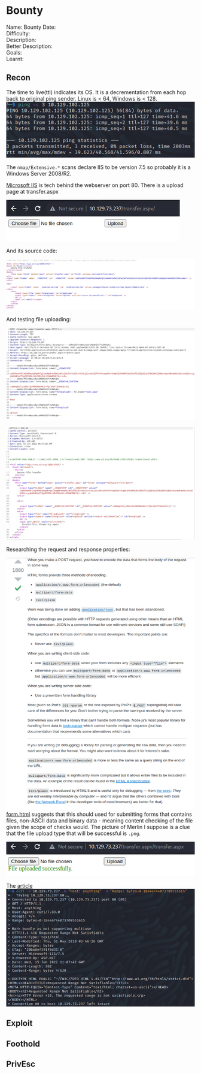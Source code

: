 # Bounty

Name: Bounty
Date:  
Difficulty:  
Description:  
Better Description:  
Goals:  
Learnt:

## Recon
The time to live(ttl) indicates its OS. It is a decrementation from each hop back to original ping sender. Linux is < 64, Windows is < 128.
![ping](Screenshots/ping.png)

The `nmap/Extensive.*` scans declare IIS to be version 7.5 so probably it is a Windows Server 2008/R2.

[Microsoft IIS](https://en.wikipedia.org/wiki/Internet_Information_Services) is tech behind the webserver on port 80.
There is a upload page at transfer.aspx

![fileupload](Screenshots/fileupload.png)

And its source code:

![source](Screenshots/source.png)

And testing file uploading:

![uploadfail](Screenshots/uploadpost.png)

![testing-aspx-ext](Screenshots/testing-aspx-ext.png)

Researching the request and response properties:

![mulitpart-form-data-explained](Screenshots/mulitpart-form-data-explained.png)
[form.html](https://www.w3.org/TR/html401/interact/forms.html#h-17.13.4) suggests that this should used for submitting forms that contains files, non-ASCII data and binary data - meaning content checking of the file given the scope of checks would. The picture of Merlin I suppose is a clue that the file upload type that will be successful is `.png`.

![png](Screenshots/png-success.png) 

The [article](https://blog.sucuri.net/2015/04/website-firewall-critical-microsoft-iis-vulnerability-ms15-034.html)
![rce-test](Screenshots/rce-curl-test.png)

## Exploit


## Foothold

## PrivEsc

